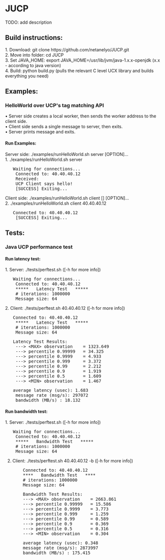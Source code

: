 <h1>JUCP</h1>

TODO: add description

<h2>Build instructions:</h2>
1. Download: git clone https://github.com/netanelyo/JUCP.git</br>
2. Move into folder: cd JUCP</br>
3. Set JAVA_HOME: export JAVA_HOME=/usr/lib/jvm/java-1.x.x-openjdk (x.x - according to java version)</br>
4. Build: python build.py (pulls the relevant C level UCX library and builds everything you need)</br>

<h2>Examples:</h2>
<h3>HelloWorld over UCP's tag matching API</h3>
&bull; Server side creates a local worker, then sends the worker address to the client side.</br>
&bull; Client side sends a single message to server, then exits.</br>
&bull; Server prints message and exits.</br>

<h4>Run Examples:</h4>
Server side: ./examples/runHelloWorld.sh server [OPTION]...</br>
1. ./examples/runHelloWorld.sh server
	<pre>	Waiting for connections...
	Connected to: 40.40.40.12
	Received:
	UCP Client says hello!
	[SUCCESS] Exiting...</pre>
Client side: ./examples/runHelloWorld.sh client [<Host_IP_address>] [OPTION]...</br>
2. ./examples/runHelloWorld.sh client 40.40.40.12
	<pre>	Connected to: 40.40.40.12
	[SUCCESS] Exiting...</pre>
	
<h2>Tests:</h2>
<h3>Java UCP performance test</h3>
<h4>Run latency test:</h4>
1. Server: ./tests/perftest.sh ([-h for more info])
	<pre>	Waiting for connections...
	Connected to: 40.40.40.12
	*****   Latency Test   *****
	# iterations: 1000000
	Message size: 64</pre>
2. Client: ./tests/perftest.sh 40.40.40.12 ([-h for more info])
	<pre>	Connected to: 40.40.40.12
	*****   Latency Test   *****
	# iterations: 1000000
	Message size: 64</pre>
	<pre>	Latency Test Results:
	---> &lt;MAX&gt; observation    = 1323.649
	---> percentile 0.99999   = 34.325
	---> percentile 0.9999    = 4.933
	---> percentile 0.999     = 3.372
	---> percentile 0.99      = 2.212
	---> percentile 0.9       = 1.919
	---> percentile 0.5       = 1.609
	---> &lt;MIN&gt; observation    = 1.467</pre>
	<pre>	average latency (usec): 1.683
	message rate (msg/s): 297072
	bandwidth (MB/s) : 18.132</pre>
<h4>Run bandwidth test:</h4>
1. Server: ./tests/perftest.sh ([-h for more info])
	<pre>	Waiting for connections...
	Connected to: 40.40.40.12
	*****   Bandwidth Test   *****
	# iterations: 1000000
	Message size: 64</pre>

2. Client: ./tests/perftest.sh 40.40.40.12 -b ([-h for more info])
	<pre>    Connected to: 40.40.40.12
       ****   Bandwidth Test   ****
       # iterations: 1000000
       Message size: 64</pre>
	<pre>    Bandwidth Test Results:
       ---> &lt;MAX&gt; observation    = 2663.861
       ---> percentile 0.99999   = 15.586
       ---> percentile 0.9999    = 3.773
       ---> percentile 0.999     = 1.259
       ---> percentile 0.99      = 0.589
       ---> percentile 0.9       = 0.369
       ---> percentile 0.5       = 0.316
       ---> &lt;MIN&gt; observation    = 0.304</pre>
	<pre>    average latency (usec): 0.348
       message rate (msg/s): 2873997
       bandwidth (MB/s) : 175.415</pre>
